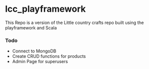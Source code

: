 # lcc_playframework

This Repo is a version of the Little country crafts repo built using the playframework and Scala

### Todo
- Connect to MongoDB
- Create CRUD functions for products
- Admin Page for superusers
